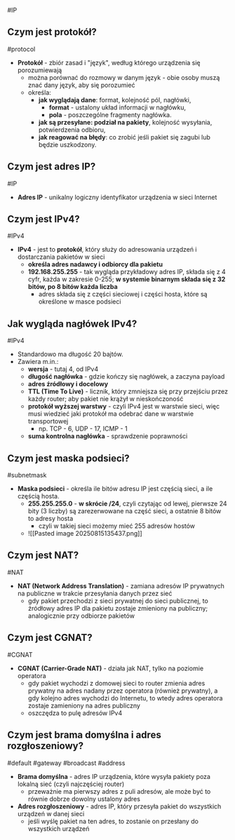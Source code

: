 #IP 

## Czym jest protokół?
#protocol
- **Protokół** - zbiór zasad i "język", według którego urządzenia się porozumiewają
	- można porównać do rozmowy w danym język - obie osoby muszą znać dany język, aby się porozumieć
	- określa:
		- **jak wyglądają dane**: format, kolejność pól, nagłówki,
			- **format** - ustalony układ informacji w nagłówku,
			- **pola** - poszczególne fragmenty nagłówka.
		- **jak są przesyłane: podział na pakiety**, kolejność wysyłania, potwierdzenia odbioru,
		- **jak reagować na błędy**: co zrobić jeśli pakiet się zagubi lub będzie uszkodzony.

## Czym jest adres IP?
#IP 
- **Adres IP** - unikalny logiczny identyfikator urządzenia w sieci Internet
## Czym jest IPv4?
#IPv4
- **IPv4** - jest to **protokół**, który służy do adresowania urządzeń i dostarczania pakietów w sieci
	- **określa adres nadawcy i odbiorcy dla pakietu**
	- **192.168.255.255** - tak wygląda przykładowy adres IP, składa się z 4 cyfr, każda w zakresie 0-255; **w systemie binarnym składa się z 32 bitów, po 8 bitów każda liczba**
		- adres składa się z części sieciowej i części hosta, które są określone w masce podsieci

## Jak wygląda nagłówek IPv4?
#IPv4 
- Standardowo ma długość 20 bajtów.
- Zawiera m.in.:
	- **wersja** - tutaj 4, od IPv4
	- **długość nagłówka** - gdzie kończy się nagłówek, a zaczyna payload
	- **adres źródłowy i docelowy**
	- **TTL (Time To Live)** - licznik, który zmniejsza się przy przejściu przez każdy router; aby pakiet nie krążył w nieskończoność
	- **protokół wyższej warstwy** - czyli IPv4 jest w warstwie sieci, więc musi wiedzieć jaki protokół ma odebrać dane w warstwie transportowej
		- np. TCP - 6, UDP - 17, ICMP - 1
	- **suma kontrolna nagłówka** - sprawdzenie poprawności

## Czym jest maska podsieci?
#subnetmask
- **Maska podsieci** - określa ile bitów adresu IP jest częścią sieci, a ile częścią hosta.
	- **255.255.255.0** - **w skrócie /24**, czyli czytając od lewej, pierwsze 24 bity (3 liczby) są zarezerwowane na część sieci, a ostatnie 8 bitów to adresy hosta
		- czyli w takiej sieci możemy mieć 255 adresów hostów
	- ![[Pasted image 20250815135437.png]]

## Czym jest NAT?
#NAT
- **NAT (Network Address Translation)** - zamiana adresów IP prywatnych na publiczne w trakcie przesyłania danych przez sieć
	- gdy pakiet przechodzi z sieci prywatnej do sieci publicznej, to źródłowy adres IP dla pakietu zostaje zmieniony na publiczny; analogicznie przy odbiorze pakietów

## Czym jest CGNAT?
#CGNAT
- **CGNAT (Carrier-Grade NAT)** - działa jak NAT, tylko na poziomie operatora
	- gdy pakiet wychodzi z domowej sieci to router zmienia adres prywatny na adres nadany przez operatora (również prywatny), a gdy kolejno adres wychodzi do Internetu, to wtedy adres operatora zostaje zamieniony na adres publiczny
	- oszczędza to pulę adresów IPv4

## Czym jest brama domyślna i adres rozgłoszeniowy?
#default #gateway #broadcast #address
- **Brama domyślna** - adres IP urządzenia, które wysyła pakiety poza lokalną sieć (czyli najczęściej router)
	- przeważnie ma pierwszy adres z puli adresów, ale może być to równie dobrze dowolny ustalony adres
- **Adres rozgłoszeniowy** - adres IP, który przesyła pakiet do wszystkich urządzeń w danej sieci
	- jeśli wyślę pakiet na ten adres, to zostanie on przesłany do wszystkich urządzeń